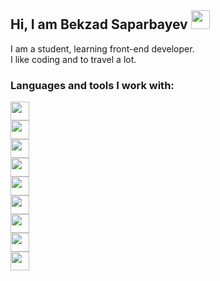 ## Hi, I am Bekzad Saparbayev <img src="https://media.giphy.com/media/hvRJCLFzcasrR4ia7z/giphy.gif" width="30px"> 

I am a student, learning front-end developer. <br />
I like coding and to travel a lot.
<br />

### Languages and tools I work with:

<code><img src="https://upload.wikimedia.org/wikipedia/commons/thumb/6/61/HTML5_logo_and_wordmark.svg/512px-HTML5_logo_and_wordmark.svg.png" width="30px"> </code>
<code><img src="https://cdn.freebiesupply.com/logos/large/2x/css3-logo-png-transparent.png" width="30px"> </code>
<code><img src="https://img.icons8.com/color/512/sass.png" width="30px"> </code>
<code><img src="https://static.vecteezy.com/system/resources/previews/027/127/463/non_2x/javascript-logo-javascript-icon-transparent-free-png.png" width="30px"> </code>
<code><img src="https://upload.wikimedia.org/wikipedia/commons/thumb/b/b2/Bootstrap_logo.svg/2560px-Bootstrap_logo.svg.png" width="30px"> </code>
<code><img src="https://upload.wikimedia.org/wikipedia/commons/thumb/a/a7/React-icon.svg/1200px-React-icon.svg.png" width="30px"> </code>
<code><img src="https://raw.githubusercontent.com/reduxjs/redux/master/logo/logo.png" width="30px"> </code>
<code><img src="https://static-00.iconduck.com/assets.00/nextjs-icon-2048x2048-eugu5rfi.png" width="30px"> </code>
<code><img src="https://cdn.iconscout.com/icon/free/png-256/free-graphql-logo-icon-download-in-svg-png-gif-file-formats--technology-social-media-vol-3-pack-logos-icons-2944912.png?f=webp" width="30px"> </code>

